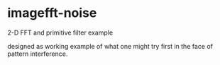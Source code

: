 imagefft-noise
==============

2-D FFT and primitive filter example

designed as working example of what one might try first in the face of pattern
interference.
